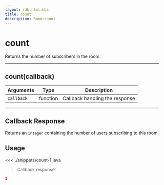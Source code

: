 ```yaml
---
layout: sdk.html.hbs
title: count
description: Room:count
---
```


# count

Returns the number of subscribers in the room.

---

## count(callback)

| Arguments  | Type     | Description                    |
| ---------- | -------- | ------------------------------ |
| `callback` | function | Callback handling the response |

---

## Callback Response

Returns an `integer` containing the number of users subscribing to this room.

## Usage

<<< ./snippets/count-1.java

> Callback response

```json
1
```
